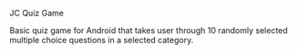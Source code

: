 JC Quiz Game

Basic quiz game for Android that takes user through 10 randomly selected multiple choice questions in a selected category.
